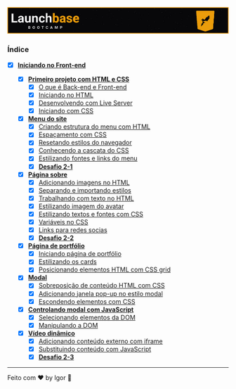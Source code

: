 <div style="text-align: center;">
  <a href="#">
    <img alt="LaunchBase" src="../../.github/logo.jpg"/>
  </a>
</div>

### **Índice**

- [x] [**Iniciando no Front-end**](#)

  - [x] [**Primeiro projeto com HTML e CSS**](#)
    - [x] [O que é Back-end e Front-end](#)
    - [x] [Iniciando no HTML](#)
    - [x] [Desenvolvendo com Live Server](#)
    - [x] [Iniciando com CSS](#)

  - [x] [**Menu do site**](#)
    - [x] [Criando estrutura do menu com HTML](#)
    - [x] [Espaçamento com CSS](#)
    - [x] [Resetando estilos do navegador](#)
    - [x] [Conhecendo a cascata do CSS](#)
    - [x] [Estilizando fontes e links do menu](#)
    - [x] [**Desafio 2-1**](https://github.com/rocketseat-education/bootcamp-launchbase-desafios-02/blob/master/desafios/02-1-primeiro-html.md)

  - [x] [**Página sobre**](#)
    - [x] [Adicionando imagens no HTML](#)
    - [x] [Separando e importando estilos](#)
    - [x] [Trabalhando com texto no HTML](#)
    - [x] [Estilizando imagem do avatar](#)
    - [x] [Estilizando textos e fontes com CSS](#)
    - [x] [Variáveis no CSS](#)
    - [x] [Links para redes socias](#)
    - [X] [**Desafio 2-2**](https://github.com/rocketseat-education/bootcamp-launchbase-desafios-02/blob/master/desafios/02-2-pagina-descricao.md)

  - [X] [**Página de portfólio**](#)
    - [X] [Iniciando página de portfólio](#)
    - [X] [Estilizando os cards](#)
    - [X] [Posicionando elementos HTML com CSS grid](#)

  - [X] [**Modal**](#)
    - [X] [Sobreposição de conteúdo HTML com CSS](#)
    - [X] [Adicionando janela pop-up no estilo modal](#)
    - [X] [Escondendo elementos com CSS](#)

  - [X] [**Controlando modal com JavaScript**](#)
    - [X] [Selecionando elementos da DOM](#)
    - [X] [Manipulando a DOM](#)

  - [X] [**Vídeo dinâmico**](#)
    - [X] [Adicionando conteúdo externo com iframe](#)
    - [X] [Substituindo conteúdo com JavaScript](#)
    - [X] [**Desafio 2-3**](https://github.com/rocketseat-education/bootcamp-launchbase-desafios-02/blob/master/desafios/02-3-pagina-cursos-e-iframe.md)

---

Feito com ❤ by Igor 🖖